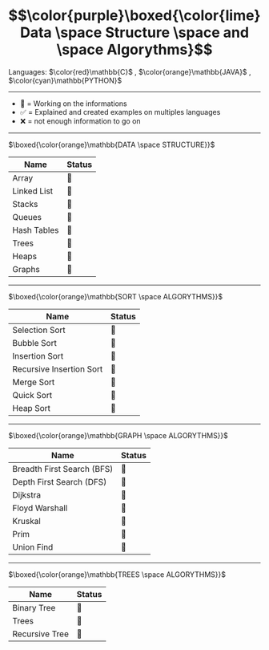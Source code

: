 # $$\color{purple}\boxed{\color{lime}Data \space Structure \space and \space Algorythms}$$

Languages: $\color{red}\mathbb{C}$ , $\color{orange}\mathbb{JAVA}$ , $\color{cyan}\mathbb{PYTHON}$

---

- 🚧 = Working on the informations
- ✅ = Explained and created examples on multiples languages
- ❌ = not enough information to go on 

---

$\boxed{\color{orange}\mathbb{DATA \space STRUCTURE}}$

Name|Status
|---|---|
Array|🚧
Linked List|🚧
Stacks|🚧
Queues|🚧
Hash Tables|🚧
Trees|🚧
Heaps|🚧
Graphs|🚧

---

$\boxed{\color{orange}\mathbb{SORT \space ALGORYTHMS}}$

Name|Status
|---|---|
Selection Sort|🚧
Bubble Sort|🚧
Insertion Sort|🚧
Recursive Insertion Sort|🚧
Merge Sort|🚧
Quick Sort|🚧
Heap Sort|🚧

---

$\boxed{\color{orange}\mathbb{GRAPH \space ALGORYTHMS}}$

Name|Status
|---|---|
Breadth First Search (BFS)|🚧
Depth First Search (DFS)|🚧
Dijkstra|🚧
Floyd Warshall|🚧
Kruskal|🚧
Prim|🚧
Union Find|🚧

---

$\boxed{\color{orange}\mathbb{TREES \space ALGORYTHMS}}$

Name|Status
|---|---|
Binary Tree|🚧
Trees|🚧
Recursive Tree|🚧

